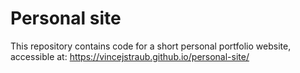 # Personal site

This repository contains code for a short personal portfolio website, accessible at: https://vincejstraub.github.io/personal-site/




